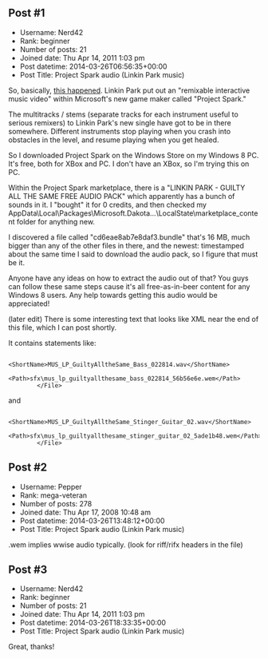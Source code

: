 ## Post #1
- Username: Nerd42
- Rank: beginner
- Number of posts: 21
- Joined date: Thu Apr 14, 2011 1:03 pm
- Post datetime: 2014-03-26T06:56:35+00:00
- Post Title: Project Spark audio (Linkin Park music)

So, basically, [this happened](http://www.youtube.com/watch?v=IfnhGW2Q_y0). Linkin Park put out an "remixable interactive music video" within Microsoft's new game maker called "Project Spark."

The multitracks / stems (separate tracks for each instrument useful to serious remixers) to Linkin Park's new single have got to be in there somewhere. Different instruments stop playing when you crash into obstacles in the level, and resume playing when you get healed.

So I downloaded Project Spark on the Windows Store on my Windows 8 PC. It's free, both for XBox and PC. I don't have an XBox, so I'm trying this on PC.

Within the Project Spark marketplace, there is a "LINKIN PARK - GUILTY ALL THE SAME FREE AUDIO PACK" which apparently has a bunch of sounds in it. I "bought" it for 0 credits, and then checked my AppData\Local\Packages\Microsoft.Dakota...\LocalState\marketplace_content folder for anything new.

I discovered a file called "cd6eae8ab7e8daf3.bundle" that's 16 MB, much bigger than any of the other files in there, and the newest: timestamped about the same time I said to download the audio pack, so I figure that must be it.

Anyone have any ideas on how to extract the audio out of that? You guys can follow these same steps cause it's all free-as-in-beer content for any Windows 8 users. Any help towards getting this audio would be appreciated! 

(later edit) There is some interesting text that looks like XML near the end of this file, which I can post shortly.

It contains statements like:

```
			<ShortName>MUS_LP_GuiltyAlltheSame_Bass_022814.wav</ShortName>
			<Path>sfx\mus_lp_guiltyallthesame_bass_022814_56b56e6e.wem</Path>
		</File>
```
and
```
			<ShortName>MUS_LP_GuiltyAlltheSame_Stinger_Guitar_02.wav</ShortName>
			<Path>sfx\mus_lp_guiltyallthesame_stinger_guitar_02_5ade1b48.wem</Path>
		</File>
```
## Post #2
- Username: Pepper
- Rank: mega-veteran
- Number of posts: 278
- Joined date: Thu Apr 17, 2008 10:48 am
- Post datetime: 2014-03-26T13:48:12+00:00
- Post Title: Project Spark audio (Linkin Park music)

.wem implies wwise audio typically.
(look for riff/rifx headers in the file)
## Post #3
- Username: Nerd42
- Rank: beginner
- Number of posts: 21
- Joined date: Thu Apr 14, 2011 1:03 pm
- Post datetime: 2014-03-26T18:33:35+00:00
- Post Title: Project Spark audio (Linkin Park music)

Great, thanks!
